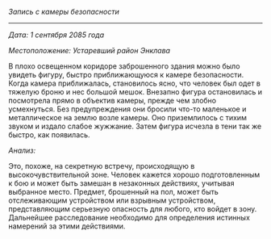 _Запись с камеры безопасности_

---

_Дата: 1 сентября 2085 года_

_Местоположение: Устаревший район Энклава_

В плохо освещенном коридоре заброшенного здания можно было увидеть фигуру, быстро приближающуюся к камере безопасности. Когда камера приближалась, становилось ясно, что человек был одет в тяжелую броню и нес большой мешок. Внезапно фигура остановилась и посмотрела прямо в объектив камеры, прежде чем злобно усмехнуться. Без предупреждения они бросили что-то маленькое и металлическое на землю возле камеры. Оно приземлилось с тихим звуком и издало слабое жужжание. Затем фигура исчезла в тени так же быстро, как появилась.

_Анализ:_

Это, похоже, на секретную встречу, происходящую в высокочувствительной зоне. Человек кажется хорошо подготовленным к бою и может быть замешан в незаконных действиях, учитывая выбранное место. Предмет, брошенный на пол, может быть отслеживающим устройством или взрывным устройством, представляющим серьезную опасность для любого, кто войдет в зону. Дальнейшее расследование необходимо для определения истинных намерений за этими действиями.
